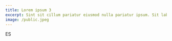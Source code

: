 ```yaml
---
title: Lorem ipsum 3
excerpt: Sint sit cillum pariatur eiusmod nulla pariatur ipsum. Sit laborum anim qui mollit tempor pariatur.
image: /public.jpeg
---
```


ES
